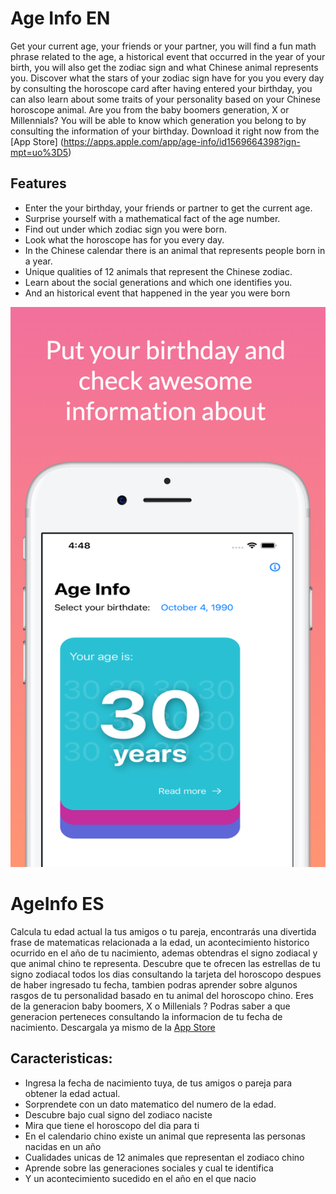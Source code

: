 # Age Info EN
Get your current age, your friends or your partner, you will find a fun math phrase related to the age, a historical event that occurred in the year of your birth, you will also get the zodiac sign and what Chinese animal represents you.
Discover what the stars of your zodiac sign have for you you every day by consulting the horoscope card after having entered your birthday, you can also learn about some traits of your personality based on your Chinese horoscope animal.
Are you from the baby boomers generation, X or Millennials? You will be able to know which generation you belong to by consulting the information of your birthday. Download it right now from the [App Store] (https://apps.apple.com/app/age-info/id1569664398?ign-mpt=uo%3D5)

## Features
- Enter the your birthday, your friends or partner to get the current age.
- Surprise yourself with a mathematical fact of the age number.
- Find out under which zodiac sign you were born.
- Look what the horoscope has for you every day.
- In the Chinese calendar there is an animal that represents people born in a year.
- Unique qualities of 12 animals that represent the Chinese zodiac.
- Learn about the social generations and which one identifies you.
- And an historical event that happened in the year you were born

![App Preview](Images/screen_1.png)

# AgeInfo ES
Calcula tu edad actual la tus amigos o tu pareja, encontrarás una divertida frase de matematicas relacionada a la edad, un acontecimiento historico ocurrido en el año de tu nacimiento, ademas obtendras el signo zodiacal y que animal chino te representa.
Descubre que te ofrecen las estrellas de tu signo zodiacal todos los dias consultando la tarjeta del horoscopo despues de haber ingresado tu fecha, tambien podras aprender sobre algunos rasgos de tu personalidad basado en tu animal del horoscopo chino.
Eres de la generacion baby boomers, X o Millenials ? Podras saber a que generacion perteneces consultando la informacion de tu fecha de nacimiento. Descargala ya mismo de la [App Store](https://apps.apple.com/app/age-info/id1569664398?ign-mpt=uo%3D5)

## Caracteristicas: 
- Ingresa la fecha de nacimiento tuya, de tus amigos o pareja para obtener la edad actual.
- Sorprendete con un dato matematico del numero de la edad.
- Descubre bajo cual signo del zodiaco naciste
- Mira que tiene el horoscopo del dia para ti
- En el calendario chino existe un animal que representa las personas nacidas en un año
- Cualidades unicas de 12 animales que representan el zodiaco chino
- Aprende sobre las generaciones sociales y cual te identifica
- Y un acontecimiento sucedido en el año en el que nacio
